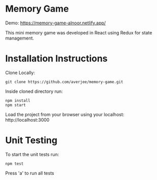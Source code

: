 # Memory Game

Demo: https://memory-game-alnoor.netlify.app/

This mini memory game was developed in React using Redux for state management. 

# Installation Instructions

Clone Locally: <br>

`git clone https://github.com/averjee/memory-game.git`

Inside cloned directory run: <br>

`npm install` <br>
`npm start` <br>

Load the project from your browser using your localhost: http://localhost:3000

# Unit Testing

To start the unit tests run: <br>

`npm test`

Press 'a' to run all tests
